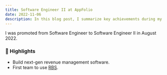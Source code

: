 ```yaml
---
title: Software Engineer II at AppFolio
date: 2022-11-06
description: In this blog post, I summarize key achievements during my time at AppFolio as Software Engineer II.
---
```


I was promoted from Software Engineer to Software Engineer II in August 2022.

### 🌟 Highlights

- Build next-gen revenue management software.
- First team to use [RBS](https://github.com/ruby/rbs).
